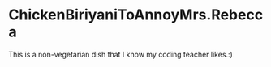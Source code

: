 # ChickenBiriyaniToAnnoyMrs.Rebecca
This is a non-vegetarian dish that I know my coding teacher likes.:)